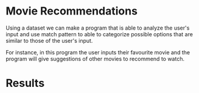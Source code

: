 # Movie Recommendations
Using a dataset we can make a program that is able to analyze the user's input and use match pattern to able to  categorize possible options that are similar to those of the user's input.

For instance, in this program the user inputs their favourite movie and the program will give suggestions of other movies to recommend to watch.

# Results

